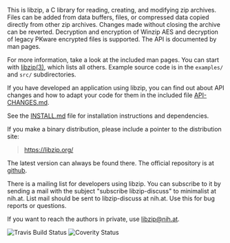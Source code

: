 This is libzip, a C library for reading, creating, and modifying zip
archives. Files can be added from data buffers, files, or compressed
data copied directly from other zip archives. Changes made without
closing the archive can be reverted. Decryption and encryption of
Winzip AES and decryption of legacy PKware encrypted files is
supported. The API is documented by man pages.

For more information, take a look at the included man pages.  You can
start with [libzip(3)](https://libzip.org/documentation/libzip.html), which lists
all others.  Example source code is in the `examples/` and  `src/` subdirectories.

If you have developed an application using libzip, you can find out
about API changes and how to adapt your code for them in the included
file [API-CHANGES.md](API-CHANGES.md).

See the [INSTALL.md](INSTALL.md) file for installation instructions and
dependencies.

If you make a binary distribution, please include a pointer to the
distribution site:
>	https://libzip.org/

The latest version can always be found there.  The official repository
is at [github](https://github.com/nih-at/libzip/).

There is a mailing list for developers using libzip.  You can
subscribe to it by sending a mail with the subject "subscribe
libzip-discuss" to minimalist at nih.at. List mail should be sent
to libzip-discuss at nih.at. Use this for bug reports or questions.

If you want to reach the authors in private, use <libzip@nih.at>.

![Travis Build Status](https://api.travis-ci.org/nih-at/libzip.svg?branch=master)
![Coverity Status](https://scan.coverity.com/projects/127/badge.svg?flat=1)
